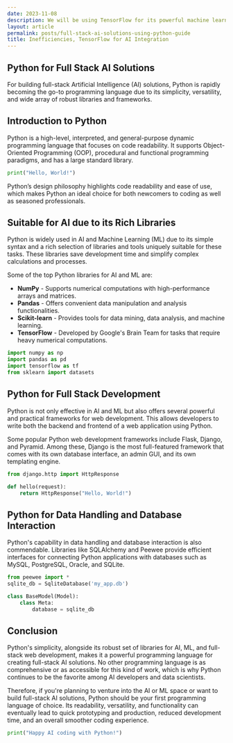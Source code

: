 ```yaml
---
date: 2023-11-08
description: We will be using TensorFlow for its powerful machine learning capabilities, along with other AI tools like Keras, OpenCV, and NumPy for a comprehensive AI integration.
layout: article
permalink: posts/full-stack-ai-solutions-using-python-guide
title: Inefficiencies, TensorFlow for AI Integration
---
```


## Python for Full Stack AI Solutions

For building full-stack Artificial Intelligence (AI) solutions, Python is rapidly becoming the go-to programming language due to its simplicity, versatility, and wide array of robust libraries and frameworks.

## Introduction to Python

Python is a high-level, interpreted, and general-purpose dynamic programming language that focuses on code readability. It supports Object-Oriented Programming (OOP), procedural and functional programming paradigms, and has a large standard library.

```python
print("Hello, World!")
```

Python’s design philosophy highlights code readability and ease of use, which makes Python an ideal choice for both newcomers to coding as well as seasoned professionals.

## Suitable for AI due to its Rich Libraries

Python is widely used in AI and Machine Learning (ML) due to its simple syntax and a rich selection of libraries and tools uniquely suitable for these tasks. These libraries save development time and simplify complex calculations and processes.

Some of the top Python libraries for AI and ML are:

- **NumPy** - Supports numerical computations with high-performance arrays and matrices.
- **Pandas** - Offers convenient data manipulation and analysis functionalities.
- **Scikit-learn** - Provides tools for data mining, data analysis, and machine learning.
- **TensorFlow** - Developed by Google's Brain Team for tasks that require heavy numerical computations.

```python
import numpy as np
import pandas as pd
import tensorflow as tf
from sklearn import datasets
```

## Python for Full Stack Development

Python is not only effective in AI and ML but also offers several powerful and practical frameworks for web development. This allows developers to write both the backend and frontend of a web application using Python.

Some popular Python web development frameworks include Flask, Django, and Pyramid. Among these, Django is the most full-featured framework that comes with its own database interface, an admin GUI, and its own templating engine.

```python
from django.http import HttpResponse

def hello(request):
    return HttpResponse("Hello, World!")
```

## Python for Data Handling and Database Interaction

Python's capability in data handling and database interaction is also commendable. Libraries like SQLAlchemy and Peewee provide efficient interfaces for connecting Python applications with databases such as MySQL, PostgreSQL, Oracle, and SQLite.

```python
from peewee import *
sqlite_db = SqliteDatabase('my_app.db')

class BaseModel(Model):
    class Meta:
        database = sqlite_db
```

## Conclusion

Python's simplicity, alongside its robust set of libraries for AI, ML, and full-stack web development, makes it a powerful programming language for creating full-stack AI solutions. No other programming language is as comprehensive or as accessible for this kind of work, which is why Python continues to be the favorite among AI developers and data scientists.

Therefore, if you're planning to venture into the AI or ML space or want to build full-stack AI solutions, Python should be your first programming language of choice. Its readability, versatility, and functionality can eventually lead to quick prototyping and production, reduced development time, and an overall smoother coding experience.

```python
print("Happy AI coding with Python!")
```
